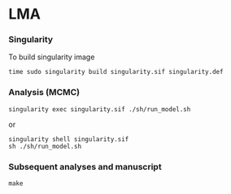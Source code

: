 # LMA


### Singularity

To build singularity image

```
time sudo singularity build singularity.sif singularity.def
```

### Analysis (MCMC)

```
singularity exec singularity.sif ./sh/run_model.sh
```

or

```
singularity shell singularity.sif
sh ./sh/run_model.sh
```

### Subsequent analyses and manuscript

```
make
```

